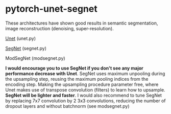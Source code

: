 # pytorch-unet-segnet

These architectures have shown good results in semantic segmentation, image reconstruction (denoising, super-resolution).

[Unet](https://arxiv.org/abs/1505.04597) (unet.py)

[SegNet](https://arxiv.org/abs/1511.00561) (segnet.py)

ModSegNet (modsegnet.py)

**I would encourage you to use SegNet if you don't see any major performance decrease with Unet**. SegNet uses maximum unpooling during the upsampling step, reusing the maximum pooling indices from the encoding step. Making the upsampling procedure parameter free, where Unet makes use of transpose convolution (filters) to learn how to upsample. **SegNet will be lighter and faster**. I would also recommend to tune SegNet by replacing 7x7 convolution by 2 3x3 convolutions, reducing the number of dropout layers and without batchnorm (see modsegnet.py)

